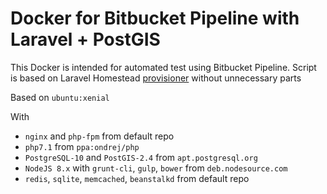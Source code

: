 # Docker for Bitbucket Pipeline with Laravel + PostGIS
This Docker is intended for automated test using Bitbucket Pipeline. Script is based on Laravel Homestead [provisioner](https://github.com/laravel/settler) without unnecessary parts

Based on `ubuntu:xenial`

With
- `nginx` and `php-fpm` from default repo
- `php7.1` from `ppa:ondrej/php`
- `PostgreSQL-10` and `PostGIS-2.4` from `apt.postgresql.org`
- `NodeJS 8.x` with `grunt-cli`, `gulp`, `bower`
   from `deb.nodesource.com`
- `redis`, `sqlite`, `memcached`, `beanstalkd` from default repo
